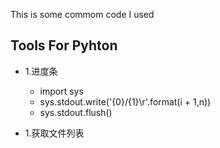This is some commom code I used

Tools For Pyhton
-----------
* 1.进度条
  * import sys
  * sys.stdout.write('{0}/{1}\r'.format(i + 1,n))
  * sys.stdout.flush()
  
* 1.获取文件列表
